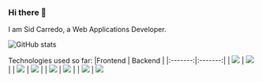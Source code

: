  ### Hi there 👋
I am Sid Carredo, a Web Applications Developer.

![GitHub stats](https://github-readme-stats.vercel.app/api?username=reysidney&show_icons=true) 

Technologies used so far:
|Frontend | Backend |
|:-------:|:-------:|
| <img src="https://cdn.freebiesupply.com/logos/thumbs/2x/angular-3-logo.png" /> | <img src="https://www.djangoproject.com/m/img/logos/django-logo-negative.png" /> | 
| <img src="https://www.import.io/wp-content/uploads/2017/10/React-logo.png" />      | <img src="https://repository-images.githubusercontent.com/203664833/cb492980-d0ad-11e9-8409-24df853c7078" />      |
| <img src="https://rekit.js.org/images/logo_text.png?raw=true" /> | <img src="https://www.univention.com/wp-content/uploads/2020/04/200416-rest-api-713x285.jpg" />      |
| <img src="https://www.clipartkey.com/mpngs/m/257-2576386_javascript-html-css-logo.png" /> | <img src="https://www.freepngimg.com/thumb/python_logo/5-2-python-logo-png-image.png" />
